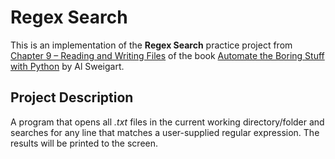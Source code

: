 # Regex Search
This is an implementation of the **Regex Search** practice project from [Chapter 9 – Reading and Writing Files](https://automatetheboringstuff.com/2e/chapter9/) of the book [Automate the Boring Stuff with Python](https://automatetheboringstuff.com/) by Al Sweigart.

## Project Description
A program that opens all *.txt* files in the current working directory/folder and searches for any line that matches a user-supplied regular expression. The results will be printed to the screen.
